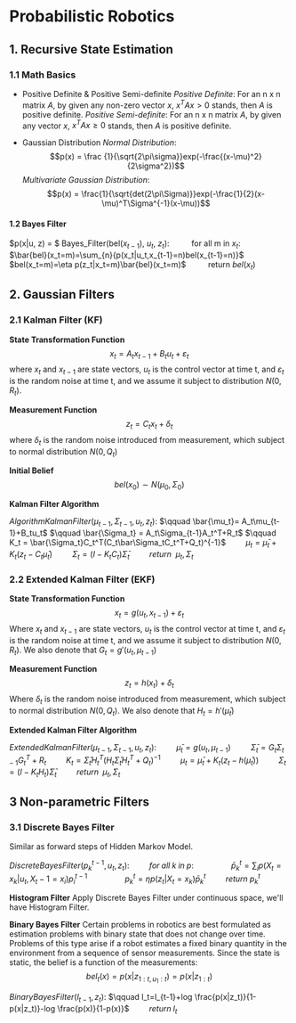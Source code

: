 # Probabilistic Robotics
## 1. Recursive State Estimation
### 1.1 Math Basics

- Positive Definite & Positive Semi-definite
*Positive Definite*: For an n x n matrix $A$, by given any non-zero vector $x$, $x^TAx>0$ stands, then $A$ is positive definite.
*Positive Semi-definite*: For an n x n matrix $A$, by given any vector $x$, $x^TAx \ge0$ stands, then $A$ is positive definite.

- Gaussian Distribution
*Normal Distribution*: 
$$p(x) = \frac {1}{\sqrt{2\pi\sigma}}exp(-\frac{(x-\mu)^2}{2\sigma^2})$$
*Multivariate Gaussian Distribution*: 
$$p(x) = \frac{1}{\sqrt{det(2\pi\Sigma)}}exp(-\frac{1}{2}(x-\mu)^T\Sigma^{-1}(x-\mu))$$

#### 1.2 Bayes Filter
$p(x|u, z) = $
Bayes_Filter(bel($x_{t-1}$), $u_t$, $z_t$):
$\qquad$ for all m in $x_t$:
$\qquad\qquad$$\bar{bel}(x_t=m)=\sum_{n}{p(x_t|u_t,x_{t-1}=n)bel(x_{t-1}=n)}$
$\qquad\qquad$$bel(x_t=m)=\eta p(z_t|x_t=m)\bar{bel}(x_t=m)$
$\qquad$ return $bel(x_t)$

## 2. Gaussian Filters

### 2.1 Kalman Filter (KF)

**State Transformation Function**
 $$x_t = A_tx_{t-1}+B_tu_t+\varepsilon_t$$
 where $x_t$ and $x_{t-1}$ are state vectors, $u_t$ is the control vector at time t, and $\varepsilon_t$ is the random noise at time t, and we assume it subject to distribution $N(0, R_t)$.

**Measurement Function**
 $$z_t=C_tx_t+\delta_t$$
where $\delta_t$ is the random noise introduced from measurement, which subject to normal distribution $N(0, Q_t)$

**Initial Belief**
$$bel(x_0) \sim N(\mu_0, \Sigma_0)$$

**Kalman Filter Algorithm**

$AlgorithmKalmanFilter(\mu_{t-1}, \Sigma_{t-1},u_t, z_t):$
$\qquad    \bar{\mu_t}= A_t\mu_{t-1}+B_tu_t$
$\qquad    \bar{\Sigma_t} = A_t\Sigma_{t-1}A_t^T+R_t$
$\qquad    K_t = \bar{\Sigma_t}C_t^T(C_t\bar\Sigma_tC_t^T+Q_t)^{-1}$
$\qquad    \mu_t = \bar\mu_t + K_t(z_t-C_t\bar\mu_t)$ 
$\qquad    \Sigma_t = (I-K_tC_t)\bar\Sigma_t$
$\qquad    return\:\;\mu_t, \Sigma_t$

### 2.2 Extended Kalman Filter (EKF)

**State Transformation Function**
 $$x_t = g(u_t, x_{t-1})+\varepsilon_t$$
 Where $x_t$ and $x_{t-1}$ are state vectors, $u_t$ is the control vector at time t, and $\varepsilon_t$ is the random noise at time t, and we assume it subject to distribution $N(0, R_t)$. We also denote that $G_t = g'(u_t, \mu_{t-1})$

**Measurement Function**
 $$z_t=h(x_t)+\delta_t$$
Where $\delta_t$ is the random noise introduced from measurement, which subject to normal distribution $N(0, Q_t)$. We also denote that $H_t=h'(\bar\mu_t)$

**Extended Kalman Filter Algorithm**

$ExtendedKalmanFilter(\mu_{t-1}, \Sigma_{t-1},u_t, z_t):$
$\qquad    \bar\mu_t = g(u_t, \mu_{t-1})$
$\qquad    \bar\Sigma_t = G_t\Sigma_{t-1}G_t^T+R_t$
$\qquad    K_t=\bar\Sigma_tH_t^T(H_t\bar\Sigma_tH_t^T+Q_t)^{-1}$
$\qquad    \mu_t = \bar\mu_t + K_t(z_t-h(\bar\mu_t))$
$\qquad    \Sigma_t=(I-K_tH_t)\bar\Sigma_t$
$\qquad    return\;\;\mu_t, \Sigma_t$

## 3 Non-parametric Filters
### 3.1 Discrete Bayes Filter
Similar as forward steps of Hidden Markov Model.

$DiscreteBayesFilter(p_k^{t-1},u_t,z_t):$
$\qquad    for\;all\;k\;in\;p:$
$\qquad \qquad    \bar p_k^t = \sum_i{p(X_t=x_k|u_t,X_t-1=x_i)p_i^{t-1}}$
$\qquad \qquad    p_k^t = \eta p(z_t|X_t=x_k)\bar p_k^t$
$\qquad    return\;p_k^t$

**Histogram Filter**
Apply Discrete Bayes Filter under continuous space, we'll have Histogram Filter.

**Binary Bayes Filter**
Certain problems in robotics are best formulated as estimation problems with binary
state that does not change over time. Problems of this type arise if a robot estimates
a fixed binary quantity in the environment from a sequence of sensor measurements.
Since the state is static, the belief is a function of the measurements:
$$bel_t(x)=p(x|z_{1:t,u_1:t})=p(x|z_{1:t})$$

$BinaryBayesFilter(l_{t-1},z_t):$
$\qquad  l_t=l_{t-1}+log \frac{p(x|z_t)}{1-p(x|z_t)}-log \frac{p(x)}{1-p(x)}$
$\qquad  return\;l_t$


<!--stackedit_data:
eyJoaXN0b3J5IjpbNzM0MDAyOTcyLC0xMDQ0MTg0NDcsLTU1ND
czNzk5MywtMTcyMTU4MzgwNyw1NTQ0MzM4NjAsMTY1MTA0MDI5
Nyw2MzM4Mjk2NDcsLTE1Nzc5NDY4MDcsLTEzNDYwNDk2NjEsMT
E3NDA4NDU0MSw1NDc3MDMxOTYsLTU4ODMwNDIyNCwtOTg5NTQw
MzQ0LDc1ODQ3NjkwMCw0MjIyNjM0MDQsLTEyNDUxMzY1NCwtMT
k1MzAxODYwOCw3NzgwNzcwMzEsMTI5Mjc4MzUyNywtMjI5NTY2
NTUzXX0=
-->